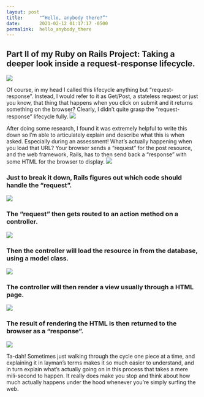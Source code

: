 ```yaml
---
layout: post
title:      "“Hello, anybody there?”"
date:       2021-02-12 01:17:17 -0500
permalink:  hello_anybody_there
---
```


## Part II of my Ruby on Rails Project: Taking a deeper look inside a request-response lifecycle.
![](https://media.giphy.com/media/l4EoT3nunImqfLTa0/giphy.gif)


Of course, in my head I called this lifecycle anything but “request-response”. Instead, I would refer to it as Get/Post, a stateless request or just you know, that thing that happens when you click on submit and it returns something on the browser? Clearly, I didn’t quite grasp the “request-response” lifecycle fully.
![](https://media.giphy.com/media/3ohhwpmXjcIot5lv68/giphy.gif)

After doing some research, I found it was extremely helpful to write this down so I’m able to articulately explain and describe what this is when asked. Especially during an assessment! What’s actually happening when you load that URL? Your browser sends a “request” for the post resource, and the web framework, Rails, has to then send back a “response” with some HTML for the browser to display.
![](https://media.giphy.com/media/dwmNhd5H7YAz6/giphy.gif)


### Just to break it down, Rails figures out which code should handle the “request”.
![](https://media.giphy.com/media/xT8qBv7JyQi32dIlEc/giphy.gif)

### The “request” then gets routed to an action method on a controller.
![](https://media.giphy.com/media/j1saJ4yHuKh015eJB2/giphy.gif)

### Then the controller will load the resource in from the database, using a model class.
![](https://media.giphy.com/media/PPThcor17aVvtW7bO1/giphy.gif)

### The controller will then render a view usually through a HTML page.
![](https://media.giphy.com/media/jHRAf2A6WuduX2raSe/giphy.gif)

### The result of rendering the HTML is then returned to the browser as a “response”.
![](https://media.giphy.com/media/lcs5BL0NIM4WMv61a9/giphy.gif)


Ta-dah! Sometimes just walking through the cycle one piece at a time, and explaining it in layman’s terms makes it so much easier to understand, and in turn explain what’s actually going on in this process that takes a mere mili-second to happen. It really does make you stop and think about how much actually happens under the hood whenever you’re simply surfing the web. 
